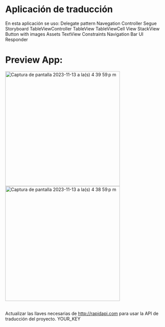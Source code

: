 # Aplicación de traducción
En esta aplicación se uso:
  Delegate pattern
  Navegation Controller
  Segue
  Storyboard
  TableViewController
  TableView
  TableViewCell
  View
  StackView
  Button with images Assets
  TextView
  Constraints
  Navigation Bar
  UI Responder

# Preview App:
<img width="363" alt="Captura de pantalla 2023-11-13 a la(s) 4 39 59 p m" src="https://github.com/Cintia333Nun/MyTranslateApp/assets/55222275/a225e179-0a80-4cb3-b82f-e314a22aa98d">

<img width="363" alt="Captura de pantalla 2023-11-13 a la(s) 4 38 59 p m" src="https://github.com/Cintia333Nun/MyTranslateApp/assets/55222275/83638375-1b4d-4ae7-a4fc-47a6d9f070f7">


<br/>Actualizar las llaves necesarias de http://rapidapi.com para usar la API de traducción del proyecto. YOUR_KEY<br/>
